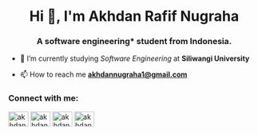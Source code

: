 <h1 align="center">Hi 👋, I'm Akhdan Rafif Nugraha</h1>
<h3 align="center">A <b>software engineering* student from Indonesia</b>.</h3>

- 🔭 I’m currently studying *Software Engineering* at **Siliwangi University**

- 📫 How to reach me **akhdannugraha1@gmail.com**

<h3 align="left">Connect with me:</h3>
<p align="left">
<a href="https://twitter.com/akhdan_rn" target="blank"><img align="center" src="https://raw.githubusercontent.com/rahuldkjain/github-profile-readme-generator/master/src/images/icons/Social/twitter.svg" alt="akhdan_rn" height="30" width="40" /></a>
<a href="https://linkedin.com/in/akhdanrn" target="blank"><img align="center" src="https://raw.githubusercontent.com/rahuldkjain/github-profile-readme-generator/master/src/images/icons/Social/linked-in-alt.svg" alt="akhdanrn" height="30" width="40" /></a>
<a href="https://fb.com/akhdan.r.nugraha" target="blank"><img align="center" src="https://raw.githubusercontent.com/rahuldkjain/github-profile-readme-generator/master/src/images/icons/Social/facebook.svg" alt="akhdan.r.nugraha" height="30" width="40" /></a>
<a href="https://instagram.com/akhdan.rn" target="blank"><img align="center" src="https://raw.githubusercontent.com/rahuldkjain/github-profile-readme-generator/master/src/images/icons/Social/instagram.svg" alt="akhdan.rn" height="30" width="40" /></a>
</p>
